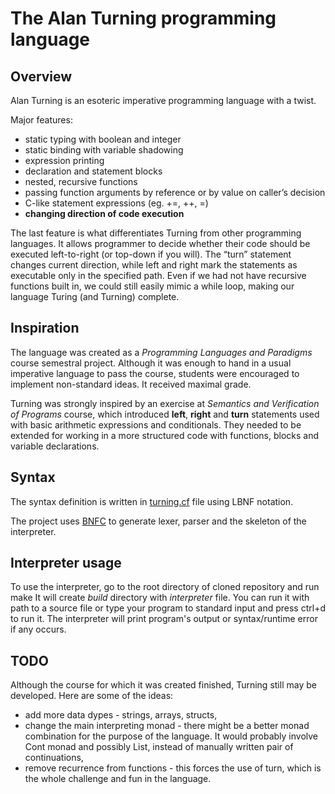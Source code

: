 # The Alan Turning programming language

## Overview

Alan Turning is an esoteric imperative programming language with a twist.

Major features:
* static typing with boolean and integer
* static binding with variable shadowing
* expression printing
* declaration and statement blocks
* nested, recursive functions
* passing function arguments by reference or by value on caller’s decision
* C-like statement expressions (eg. +=, ++, =)
* **changing direction of code execution**

The last feature is what differentiates Turning from other programming languages.
It allows programmer to decide whether their code should be executed left-to-right
(or top-down if you will).
The “turn” statement changes current direction, while left and right mark the statements as
executable only in the specified path. Even if we had not have recursive functions built in, we could
still easily mimic a while loop, making our language Turing (and Turning) complete.

## Inspiration

The language was created as a *Programming Languages and Paradigms* course semestral project.
Although it was enough to hand in a usual imperative language to pass the course, students were encouraged to implement non-standard ideas. It received maximal grade.

Turning was strongly inspired by an exercise at *Semantics and Verification of Programs* course, which introduced **left**, **right** and **turn** statements used with basic arithmetic expressions and conditionals. They needed to be extended for working in a more structured code with functions, blocks and variable declarations.

## Syntax

The syntax definition is written in [turning.cf](https://github.com/m-naruniec/Alan-Turning/blob/master/turning.cf) file using LBNF notation.

The project uses [BNFC](https://bnfc.digitalgrammars.com/) to generate lexer, parser and the skeleton of the interpreter.

## Interpreter usage

To use the interpreter, go to the root directory of cloned repository and run
    make
It will create *build* directory with *interpreter* file. You can run it with path to a source file or type your program to standard input and press ctrl+d to run it.
The interpreter will print program's output or syntax/runtime error if any occurs.

## TODO

Although the course for which it was created finished, Turning still may be developed. Here are some of the ideas:

* add more data dypes - strings, arrays, structs,
* change the main interpreting monad - there might be a better monad combination for the purpose of the language. It would probably involve Cont monad and possibly List, instead of manually written pair of continuations,
* remove recurrence from functions - this forces the use of turn, which is the whole challenge and fun in the language.



